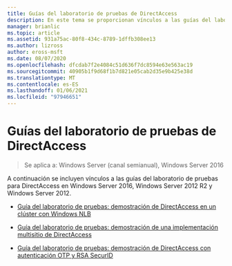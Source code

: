 ```yaml
---
title: Guías del laboratorio de pruebas de DirectAccess
description: En este tema se proporcionan vínculos a las guías del laboratorio de pruebas para DirectAccess en Windows Server 2016.
manager: brianlic
ms.topic: article
ms.assetid: 931a75ac-80f8-434c-8789-1dffb308ee13
ms.author: lizross
author: eross-msft
ms.date: 08/07/2020
ms.openlocfilehash: dfcdab7f2e4084c51d636f7dc8594e63e563ac19
ms.sourcegitcommit: 40905b1f9d68f1b7d821e05cab2d35e9b425e38d
ms.translationtype: MT
ms.contentlocale: es-ES
ms.lasthandoff: 01/06/2021
ms.locfileid: "97946651"
---
```

# <a name="directaccess-test-lab-guides"></a>Guías del laboratorio de pruebas de DirectAccess

>Se aplica a: Windows Server (canal semianual), Windows Server 2016

A continuación se incluyen vínculos a las guías del laboratorio de pruebas para DirectAccess en Windows Server 2016, Windows Server 2012 R2 y Windows Server 2012.

- [Guía del laboratorio de pruebas: demostración de DirectAccess en un clúster con Windows NLB](tlg-cluster-nlb/Test-Lab-Guide-Demonstrate-DirectAccess-in-a-Cluster-with-Windows-NLB.md)

- [Guía del laboratorio de pruebas: demostración de una implementación multisitio de DirectAccess](tlg-multisite/Test-Lab-Guide-Demonstrate-a-DirectAccess-Multisite-Deployment.md)

- [Guía del laboratorio de pruebas: demostración de DirectAccess con autenticación OTP y RSA SecurID](tlg-otp-securid/Test-Lab-Guide-Demonstrate-DirectAccess-with-OTP-Authentication-and-RSA-SecurID.md)

